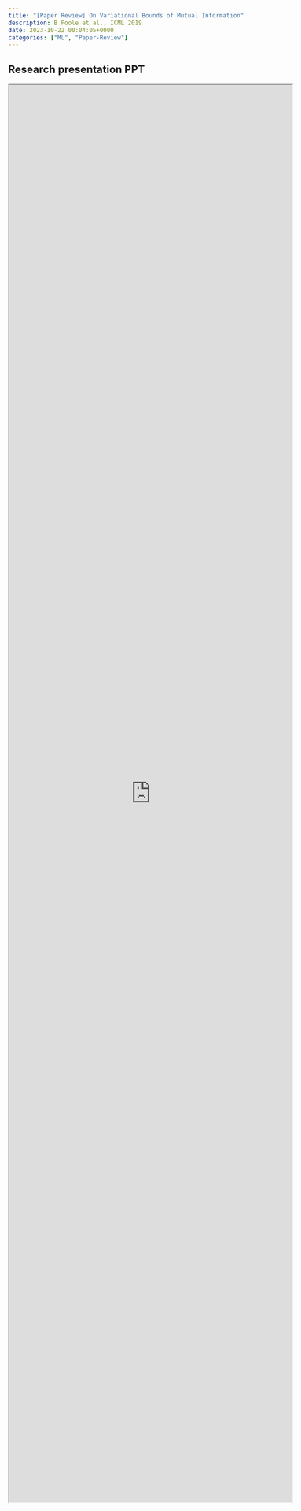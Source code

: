```yaml
---
title: "[Paper Review] On Variational Bounds of Mutual Information" 
description: B Poole et al., ICML 2019
date: 2023-10-22 00:04:05+0000
categories: ["ML", "Paper-Review"]
---
```



## Research presentation PPT 

<iframe src="https://kaistackr-my.sharepoint.com/personal/krait_kaist_ac_kr/_layouts/15/Doc.aspx?sourcedoc={4cd2a1e1-c1a2-4634-8378-6b103f03e98c}&amp;action=embedview&amp;wdAr=1.7777777777777777" style="display:block; width:60vw; height: 72vh"></iframe>
